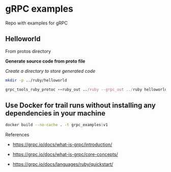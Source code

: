# gRPC examples

Repo with examples for gRPC

## Helloworld

From protos directory

**Generate source code from proto file**

*Create a directory to store generated code*

```bash
mkdir -p ../ruby/helloworld
```

```ruby
grpc_tools_ruby_protoc --ruby_out ../ruby --grpc_out ../ruby helloworld.proto
```

## Use Docker for trail runs without installing any dependencies in your machine

```bash
docker build --no-cache . -t grpc_examples:v1
```

References

* https://grpc.io/docs/what-is-grpc/introduction/

* https://grpc.io/docs/what-is-grpc/core-concepts/

* https://grpc.io/docs/languages/ruby/quickstart/

